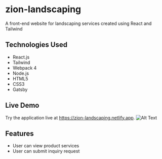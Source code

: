 # zion-landscaping

A front-end website for landscaping services created using React and Tailwind

Technologies Used
-----
* React.js
* Tailwind
* Webpack 4
* Node.js
* HTML5
* CSS3
* Gatsby

Live Demo
-----
Try the application live at https://zion-landscaping.netlify.app.
![Alt Text](zion-landscaping.gif)

Features
-----
* User can view product services
* User can submit inquiry request




